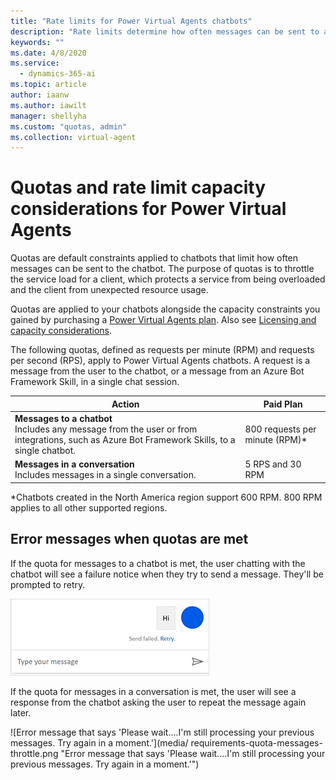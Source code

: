 ```yaml
---
title: "Rate limits for Power Virtual Agents chatbots"
description: "Rate limits determine how often messages can be sent to a chatbot"
keywords: ""
ms.date: 4/8/2020
ms.service:
  - dynamics-365-ai
ms.topic: article
author: iaanw
ms.author: iawilt
manager: shellyha
ms.custom: "quotas, admin"
ms.collection: virtual-agent
---
```


# Quotas and rate limit capacity considerations for Power Virtual Agents

Quotas are default constraints applied to chatbots that limit how often messages can be sent to the chatbot. The purpose of quotas is to throttle the service load for a client, which protects a service from being overloaded and the client from unexpected resource usage.

Quotas are applied to your chatbots alongside the capacity constraints you gained by purchasing a [Power Virtual Agents plan](https://go.microsoft.com/fwlink/?linkid=2099502). Also see [Licensing and capacity considerations](requirements-licensing.md).

The following quotas, defined as requests per minute (RPM) and requests per second (RPS), apply to Power Virtual Agents chatbots. A request is a message from the user to the chatbot, or a message from an Azure Bot Framework Skill, in a single chat session.

Action | Paid Plan
--|--
**Messages to a chatbot**<br/>Includes any message from the user or from integrations, such as Azure Bot Framework Skills, to a single chatbot. | 800 requests per minute (RPM)\* 	
**Messages in a conversation**<br/>Includes messages in a single conversation. | 5 RPS and 30 RPM	

\*Chatbots created in the North America region support 600 RPM. 800 RPM applies to all other supported regions.

## Error messages when quotas are met

If the quota for messages to a chatbot is met, the user chatting with the chatbot will see a failure notice when they try to send a message. They'll be prompted to retry.

![Error message in the chat bot window that says 'Send failed. Retry.'](media/requirements-quota-error.png "Error message in the chatbot window that says 'Send failed. Retry.'")
 
If the quota for messages in a conversation is met, the user will see a response from the chatbot asking the user to repeat the message again later.

![Error message that says 'Please wait….I'm still processing your previous messages. Try again in a moment.'](media/ requirements-quota-messages-throttle.png "Error message that says 'Please wait….I'm still processing your previous messages. Try again in a moment.'")



